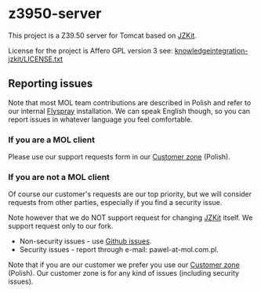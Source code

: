 z3950-server
========================

This project is a Z39.50 server for Tomcat based on [JZKit](http://www.k-int.com/jzkit).

License for the project is Affero GPL version 3 see: [knowledgeintegration-jzkit/LICENSE.txt](knowledgeintegration-jzkit/LICENSE.txt)

Reporting issues
----------------------------------
Note that most MOL team contributions are described in Polish and refer to our internal [Flyspray](http://www.flyspray.org/) installation. We can speak English though, so you can report issues in whatever language you feel comfortable.

### If you are a MOL client ###
Please use our support requests form in our [Customer zone](http://www.mol.pl/?mol=strefa) (Polish).

### If you are not a MOL client ###
Of course our customer's requests are our top priority, but we will consider requests from other parties, especially if you find a security issue.

Note however that we do NOT support request for changing [JZKit](http://www.k-int.com/jzkit) itself. We support request only to our fork.

* Non-security issues - use [Github issues](https://github.com/mol-pl/z3950-server/issues/).
* Security issues - report through e-mail: pawel-at-mol.com.pl.

Note that if you are our customer we prefer you use our [Customer zone](http://www.mol.pl/?mol=strefa) (Polish). Our customer zone is for any kind of issues (including security issues).
